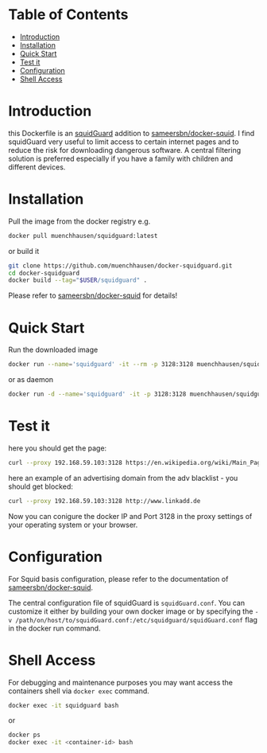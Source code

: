 # Table of Contents

- [Introduction](#introduction)
- [Installation](#installation)
- [Quick Start](#quick-start)
- [Test it](#test-it)
- [Configuration](#configuration)
- [Shell Access](#shell-access)

# Introduction

this Dockerfile is an [squidGuard](http://www.squidguard.org/) addition to [sameersbn/docker-squid](https://github.com/sameersbn/docker-squid). I find squidGuard very useful to limit access to certain internet pages and to reduce the risk for downloading dangerous software. A central filtering solution is preferred especially if you have a family with children and different devices.

# Installation

Pull the image from the docker registry e.g.

```bash
docker pull muenchhausen/squidguard:latest
```

or build it

```bash
git clone https://github.com/muenchhausen/docker-squidguard.git
cd docker-squidguard
docker build --tag="$USER/squidguard" .
```
Please refer to [sameersbn/docker-squid](https://github.com/sameersbn/docker-squid) for details!

# Quick Start

Run the downloaded image

```bash
docker run --name='squidguard' -it --rm -p 3128:3128 muenchhausen/squidguard:latest
```
or as daemon
```bash
docker run -d --name='squidguard' -it -p 3128:3128 muenchhausen/squidguard:latest
```

# Test it 

here you should get the page:
```bash
curl --proxy 192.168.59.103:3128 https://en.wikipedia.org/wiki/Main_Page
```

here an example of an advertising domain from the adv blacklist - you should get blocked:
```bash
curl --proxy 192.168.59.103:3128 http://www.linkadd.de
```

Now you can conigure the docker IP and Port 3128 in the proxy settings of your operating system or your browser.


# Configuration

For Squid basis configuration, please refer to the documentation of [sameersbn/docker-squid](https://github.com/sameersbn/docker-squid).

The central configuration file of squidGuard is `squidGuard.conf`. You can customize it either by building your own docker image or by specifying the `-v /path/on/host/to/squidGuard.conf:/etc/squidguard/squidGuard.conf` flag in the docker run command. 

# Shell Access

For debugging and maintenance purposes you may want access the containers shell via `docker exec` command.

```bash
docker exec -it squidguard bash
```
or
```bash
docker ps
docker exec -it <container-id> bash
```
